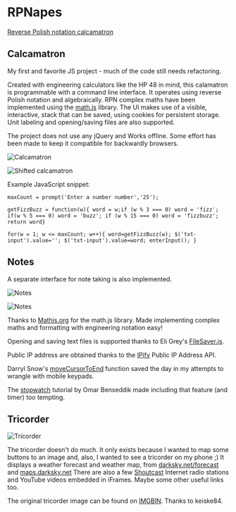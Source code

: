 # RPNapes

<!-- [Reverse Polish notation calcamatron](https://napesweaver.github.io/rpnapes/) -->
<a href="https://napesweaver.github.io/rpnapes/" target="_blank">Reverse Polish notation calcamatron</a>



## Calcamatron

My first and favorite JS project - much of the code still needs refactoring.

Created with engineering calculators like the HP 48 in mind, this calamatron is programmable with a command line interface. It operates using reverse Polish notation and algebraically. RPN complex maths have been implemented using the [math.js](https://mathjs.org/) library. The UI makes use of a visible, interactive, stack that can be saved, using cookies for persistent storage. Unit labeling and opening/saving files are also supported.

The project does not use any jQuery and Works offline. Some effort has been made to keep it compatible for backwardly browsers.

![Calcamatron](images/screenshots/rpnapes.jpg)

![Shifted calcamatron](images/screenshots/rpnapes-2.jpg)

Example JavaScript snippet:

`maxCount = prompt('Enter a number number','25');`

`getFizzBuzz = function(w){ word = w;if (w % 3 === 0) word = 'fizz'; if(w % 5 === 0) word = 'buzz'; if (w % 15 === 0) word = 'fizzbuzz'; return word}`

`for(w = 1; w <= maxCount; w++){ word=getFizzBuzz(w); $('txt-input').value=''; $('txt-input').value=word; enterInput(); }`

## Notes
A separate interface for note taking is also implemented.

![Notes](images/screenshots/notes.jpg)

![Notes](images/screenshots/notes2.jpg)

Thanks to [Mathjs.org](https://mathjs.org/) for the math.js library. Made implementing complex maths and formatting with engineering notation easy!

Opening and saving text files is supported thanks to Eli Grey's [FileSaver.js](https://github.com/eligrey/FileSaver.js/).

Public IP address are obtained thanks to the [IPify](https://www.ipify.org/) Public IP Address API.

Darryl Snow's [moveCursorToEnd](https://gist.github.com/darryl-snow/3990793) function saved the day in my attempts to wrangle with mobile keypads.

The [stopwatch](https://tinloof.com/blog/how-to-build-a-stopwatch-with-html-css-js-react-part-2/) tutorial by Omar Benseddik made including that feature (and timer) too tempting.

## Tricorder

![Tricorder](images/screenshots/tricorder.jpg)

The tricorder doesn't do much. It only exists because I wanted to map some buttons to an image and, also, I wanted to see a tricorder on my phone ;) It displays a weather forecast and weather map, from [darksky.net/forecast](https://darksky.net/forecast) and [maps.darksky.net](https://maps.darksky.net) There are also a few [Shoutcast](https://directory.shoutcast.com/) Internet radio stations and YouTube videos embedded in iFrames. Maybe some other useful links too.

The original tricorder image can be found on [IMGBIN](https://imgbin.com/png/7Ay8HnU3/medical-tricorder-star-trek-x-prize-foundation-hypospray-png). Thanks to keiske84.